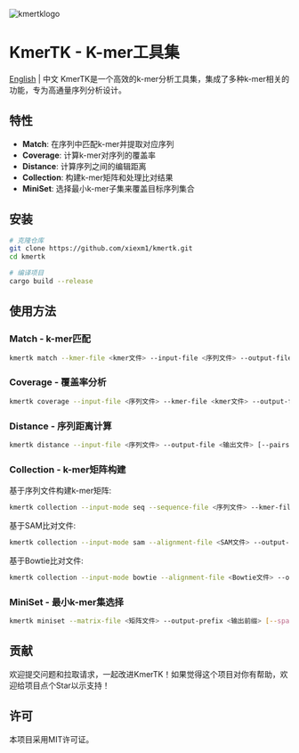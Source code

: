 ![kmertklogo](https://github.com/user-attachments/assets/5b18188a-79da-4001-ba04-7fb35b6f051e)
# KmerTK - K-mer工具集
[English](README.en.md) | 中文
KmerTK是一个高效的k-mer分析工具集，集成了多种k-mer相关的功能，专为高通量序列分析设计。

## 特性

- **Match**: 在序列中匹配k-mer并提取对应序列
- **Coverage**: 计算k-mer对序列的覆盖率
- **Distance**: 计算序列之间的编辑距离
- **Collection**: 构建k-mer矩阵和处理比对结果
- **MiniSet**: 选择最小k-mer子集来覆盖目标序列集合

## 安装

```bash
# 克隆仓库
git clone https://github.com/xiexm1/kmertk.git
cd kmertk

# 编译项目
cargo build --release
```

## 使用方法

### Match - k-mer匹配

```bash
kmertk match --kmer-file <kmer文件> --input-file <序列文件> --output-file <输出文件> [--extract-sequences]
```

### Coverage - 覆盖率分析

```bash
kmertk coverage --input-file <序列文件> --kmer-file <kmer文件> --output-file <输出文件> [--threshold <阈值>]
```

### Distance - 序列距离计算

```bash
kmertk distance --input-file <序列文件> --output-file <输出文件> [--pairs <计算对数>] [--all-pairs]
```

### Collection - k-mer矩阵构建

基于序列文件构建k-mer矩阵:
```bash
kmertk collection --input-mode seq --sequence-file <序列文件> --kmer-file <kmer文件> --output-file <输出文件> [--sparse] [--max-mismatches <错配数>]
```

基于SAM比对文件:
```bash
kmertk collection --input-mode sam --alignment-file <SAM文件> --output-file <输出文件> [--sparse] [--max-mismatches <错配数>]
```

基于Bowtie比对文件:
```bash
kmertk collection --input-mode bowtie --alignment-file <Bowtie文件> --output-file <输出文件> [--sparse]
```

### MiniSet - 最小k-mer集选择

```bash
kmertk miniset --matrix-file <矩阵文件> --output-prefix <输出前缀> [--sparse] [--threads <线程数>]
```

## 贡献

欢迎提交问题和拉取请求，一起改进KmerTK！如果觉得这个项目对你有帮助，欢迎给项目点个Star以示支持！

## 许可

本项目采用MIT许可证。 
